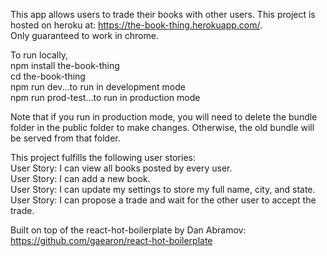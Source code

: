This app allows users to trade their books with other users.
This project is hosted on heroku at: https://the-book-thing.herokuapp.com/.  
Only guaranteed to work in chrome. 

To run locally,   
npm install the-book-thing  
cd the-book-thing  
npm run dev...to run in development mode     
npm run prod-test...to run in production mode  

Note that if you run in production mode, you will need to delete the bundle folder in the public folder to make changes. Otherwise, the old bundle will be served from that folder. 

This project fulfills the following user stories:  
User Story: I can view all books posted by every user.  
User Story: I can add a new book.  
User Story: I can update my settings to store my full name, city, and state.  
User Story: I can propose a trade and wait for the other user to accept the trade.  

Built on top of the react-hot-boilerplate by Dan Abramov: https://github.com/gaearon/react-hot-boilerplate